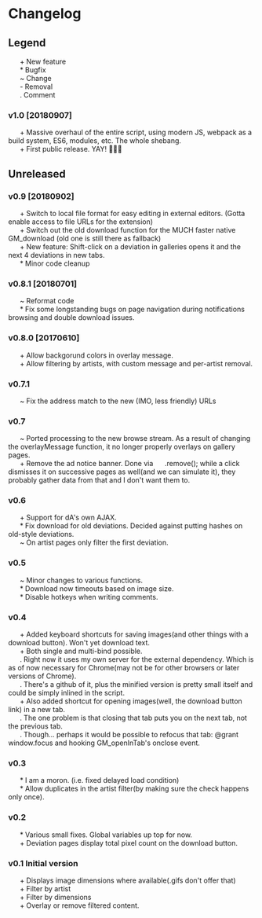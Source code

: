 # Changelog

## Legend
&nbsp;&nbsp;&nbsp;&nbsp;&nbsp;&nbsp;\+  New feature  
&nbsp;&nbsp;&nbsp;&nbsp;&nbsp;&nbsp;\*  Bugfix  
&nbsp;&nbsp;&nbsp;&nbsp;&nbsp;&nbsp;\~  Change  
&nbsp;&nbsp;&nbsp;&nbsp;&nbsp;&nbsp;\-  Removal  
&nbsp;&nbsp;&nbsp;&nbsp;&nbsp;&nbsp;\.  Comment  



### v1.0 [20180907]
&nbsp;&nbsp;&nbsp;&nbsp;&nbsp;&nbsp;\+ Massive overhaul of the entire script, using modern JS, webpack as a build system, ES6, modules, etc. The whole shebang.  
&nbsp;&nbsp;&nbsp;&nbsp;&nbsp;&nbsp;\+ First public release. YAY! 🎉🎉🎉  

## Unreleased

### v0.9 [20180902]
&nbsp;&nbsp;&nbsp;&nbsp;&nbsp;&nbsp;\+ Switch to local file format for easy editing in external editors. (Gotta enable access to file URLs for the extension)  
&nbsp;&nbsp;&nbsp;&nbsp;&nbsp;&nbsp;\+ Switch out the old download function for the MUCH faster native GM_download (old one is still there as fallback)  
&nbsp;&nbsp;&nbsp;&nbsp;&nbsp;&nbsp;\+ New feature: Shift-click on a deviation in galleries opens it and the next 4 deviations in new tabs.  
&nbsp;&nbsp;&nbsp;&nbsp;&nbsp;&nbsp;\* Minor code cleanup  

### v0.8.1 [20180701]
&nbsp;&nbsp;&nbsp;&nbsp;&nbsp;&nbsp;\~ Reformat code  
&nbsp;&nbsp;&nbsp;&nbsp;&nbsp;&nbsp;\* Fix some longstanding bugs on page navigation during notifications browsing and double download issues.  

### v0.8.0 [20170610]
&nbsp;&nbsp;&nbsp;&nbsp;&nbsp;&nbsp;\+ Allow backgorund colors in overlay message.  
&nbsp;&nbsp;&nbsp;&nbsp;&nbsp;&nbsp;\+ Allow filtering by artists, with custom message and per-artist removal.  

### v0.7.1
&nbsp;&nbsp;&nbsp;&nbsp;&nbsp;&nbsp;\~ Fix the address match to the new (IMO, less friendly) URLs  

### v0.7
&nbsp;&nbsp;&nbsp;&nbsp;&nbsp;&nbsp;\~ Ported processing to the new browse stream. As a result of changing the overlayMessage function, it no longer properly overlays on gallery pages.  
&nbsp;&nbsp;&nbsp;&nbsp;&nbsp;&nbsp;\+ Remove the ad notice banner. Done via&nbsp;&nbsp;&nbsp;&nbsp;&nbsp;&nbsp;\.remove(); while a click dismisses it on successive pages as well(and we can simulate it), they probably gather data from that and I don't want them to.  

### v0.6
&nbsp;&nbsp;&nbsp;&nbsp;&nbsp;&nbsp;\+ Support for dA's own AJAX.  
&nbsp;&nbsp;&nbsp;&nbsp;&nbsp;&nbsp;\* Fix download for old deviations. Decided against putting hashes on old-style deviations.  
&nbsp;&nbsp;&nbsp;&nbsp;&nbsp;&nbsp;\~ On artist pages only filter the first deviation.  

### v0.5
&nbsp;&nbsp;&nbsp;&nbsp;&nbsp;&nbsp;\~ Minor changes to various functions.  
&nbsp;&nbsp;&nbsp;&nbsp;&nbsp;&nbsp;\* Download now timeouts based on image size.  
&nbsp;&nbsp;&nbsp;&nbsp;&nbsp;&nbsp;\* Disable hotkeys when writing comments.  

### v0.4
&nbsp;&nbsp;&nbsp;&nbsp;&nbsp;&nbsp;\+ Added keyboard shortcuts for saving images(and other things with a download button). Won't yet download text.  
&nbsp;&nbsp;&nbsp;&nbsp;&nbsp;&nbsp;\+ Both single and multi-bind possible.  
&nbsp;&nbsp;&nbsp;&nbsp;&nbsp;&nbsp;\. Right now it uses my own server for the external dependency. Which is as of now necessary for Chrome(may not be for other browsers or later versions of Chrome).  
&nbsp;&nbsp;&nbsp;&nbsp;&nbsp;&nbsp;\. There's a github of it, plus the minified version is pretty small itself and could be simply inlined in the script.  
&nbsp;&nbsp;&nbsp;&nbsp;&nbsp;&nbsp;\+ Also added shortcut for opening images(well, the download button link) in a new tab.  
&nbsp;&nbsp;&nbsp;&nbsp;&nbsp;&nbsp;\. The one problem is that closing that tab puts you on the next tab, not the previous tab.  
&nbsp;&nbsp;&nbsp;&nbsp;&nbsp;&nbsp;\. Though... perhaps it would be possible to refocus that tab: @grant window.focus and hooking GM_openInTab's onclose event.  

### v0.3
&nbsp;&nbsp;&nbsp;&nbsp;&nbsp;&nbsp;\* I am a moron. (i.e. fixed delayed load condition)  
&nbsp;&nbsp;&nbsp;&nbsp;&nbsp;&nbsp;\* Allow duplicates in the artist filter(by making sure the check happens only once).  

### v0.2
&nbsp;&nbsp;&nbsp;&nbsp;&nbsp;&nbsp;\* Various small fixes. Global variables up top for now.  
&nbsp;&nbsp;&nbsp;&nbsp;&nbsp;&nbsp;\+ Deviation pages display total pixel count on the download button.  

### v0.1 Initial version
&nbsp;&nbsp;&nbsp;&nbsp;&nbsp;&nbsp;\+ Displays image dimensions where available(.gifs don't offer that)  
&nbsp;&nbsp;&nbsp;&nbsp;&nbsp;&nbsp;\+ Filter by artist  
&nbsp;&nbsp;&nbsp;&nbsp;&nbsp;&nbsp;\+ Filter by dimensions  
&nbsp;&nbsp;&nbsp;&nbsp;&nbsp;&nbsp;\+ Overlay or remove filtered content.  

